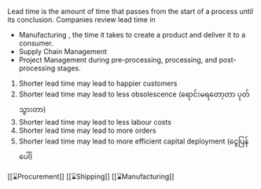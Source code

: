 Lead time is the amount of time that passes from the start of a process until its conclusion.
Companies review lead time in 
- Manufacturing , the time it takes to create a product and deliver it to a consumer.
- Supply Chain Management 
- Project Management during pre-processing, processing, and post-processing stages.

1. Shorter lead time may lead to happier customers
2. Shorter lead time may lead to less obsolescence (ရောင်းမရတော့တာ ပုတ်သွားတာ)
3. Shorter lead time may lead to less labour costs
4. Shorter lead time may lead to more orders
5. Shorter lead time may lead to more efficient capital deployment (ငွေပြန်ပေါ်)

[[⌛Procurement]]
[[⌛Shipping]]
[[⌛Manufacturing]]

